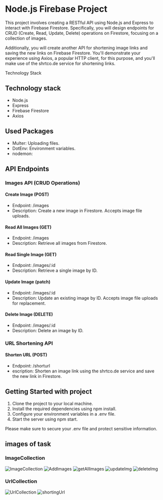 # Node.js Firebase Project

This project involves creating a RESTful API using Node.js and Express to interact with Firebase Firestore. Specifically, you will design endpoints for CRUD (Create, Read, Update, Delete) operations on Firestore, focusing on a collection of images.

Additionally, you will create another API for shortening image links and saving the new links on Firebase Firestore. You'll demonstrate your experience using Axios, a popular HTTP client, for this purpose, and you'll make use of the shrtco.de service for shortening links.

Technology Stack

## Technology stack

- Node.js
- Express
- Firebase Firestore
- Axios

## Used Packages

- Multer: Uploading files.
- DotEnv: Environment variables.
- nodemon:

## API Endpoints

### Images API (CRUD Operations)

#### Create Image (POST)

- Endpoint: /images
- Description: Create a new image in Firestore. Accepts image file uploads.

#### Read All Images (GET)

- Endpoint: /images
- Description: Retrieve all images from Firestore.

#### Read Single Image (GET)

- Endpoint: /images/:id
- Description: Retrieve a single image by ID.

#### Update Image (patch)

- Endpoint: /images/:id
- Description: Update an existing image by ID. Accepts image file uploads for replacement.

#### Delete Image (DELETE)

- Endpoint: /images/:id
- Description: Delete an image by ID.

### URL Shortening API

#### Shorten URL (POST)

- Endpoint: /shorturl
- escription: Shorten an image link using the shrtco.de service and save the new link in Firestore.

## Getting Started with project

1. Clone the project to your local machine.
2. Install the required dependencies using npm install.
3. Configure your environment variables in a .env file.
4. Start the server using npm start.

Please make sure to secure your .env file and protect sensitive information.

## images of task
### ImageCollection
![ImageCollection](https://github.com/HebaAli48/ReactFirbaseTask/assets/131808003/d300a43d-5970-4b82-9cdf-4091e37374e8)
![AddImages](https://github.com/HebaAli48/ReactFirbaseTask/assets/131808003/aec8f39b-a681-41ca-bdb8-8fffd7105fb4)
![getAllImages](https://github.com/HebaAli48/ReactFirbaseTask/assets/131808003/c5f686ba-8e8a-4253-a3fe-4de72520ff96)
![updateImg](https://github.com/HebaAli48/ReactFirbaseTask/assets/131808003/9a51ab1c-c651-42a7-bab3-9477b3938901)
![deleteImg](https://github.com/HebaAli48/ReactFirbaseTask/assets/131808003/7e00a17f-b6a5-438e-8e65-584c90d198cb)

### UrlCollection
![UrlCollection](https://github.com/HebaAli48/ReactFirbaseTask/assets/131808003/75c7f89d-cccb-4a19-b991-24aadfc625fb)
![shortingUrl](https://github.com/HebaAli48/ReactFirbaseTask/assets/131808003/ac6d68f8-276f-4be3-aafa-a4d09bbe4825)
